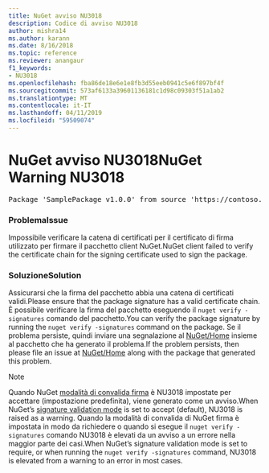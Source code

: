 ```yaml
---
title: NuGet avviso NU3018
description: Codice di avviso NU3018
author: mishra14
ms.author: karann
ms.date: 8/16/2018
ms.topic: reference
ms.reviewer: anangaur
f1_keywords:
- NU3018
ms.openlocfilehash: fba86de18e6e1e8fb3d55eeb0941c5e6f897bf4f
ms.sourcegitcommit: 573af6133a39601136181c1d98c09303f51a1ab2
ms.translationtype: MT
ms.contentlocale: it-IT
ms.lasthandoff: 04/11/2019
ms.locfileid: "59509074"
---
```

# <a name="nuget-warning-nu3018"></a><span data-ttu-id="2b0cf-103">NuGet avviso NU3018</span><span class="sxs-lookup"><span data-stu-id="2b0cf-103">NuGet Warning NU3018</span></span>

<pre>Package 'SamplePackage v1.0.0' from source 'https://contoso.com/index.json': The primary signature found a chain building issue: A certificate chain processed, but terminated in a root certificate which is not trusted by the trust provider.</pre>

### <a name="issue"></a><span data-ttu-id="2b0cf-104">Problema</span><span class="sxs-lookup"><span data-stu-id="2b0cf-104">Issue</span></span>

<span data-ttu-id="2b0cf-105">Impossibile verificare la catena di certificati per il certificato di firma utilizzato per firmare il pacchetto client NuGet.</span><span class="sxs-lookup"><span data-stu-id="2b0cf-105">NuGet client failed to verify the certificate chain for the signing certificate used to sign the package.</span></span>


### <a name="solution"></a><span data-ttu-id="2b0cf-106">Soluzione</span><span class="sxs-lookup"><span data-stu-id="2b0cf-106">Solution</span></span>

<span data-ttu-id="2b0cf-107">Assicurarsi che la firma del pacchetto abbia una catena di certificati validi.</span><span class="sxs-lookup"><span data-stu-id="2b0cf-107">Please ensure that the package signature has a valid certificate chain.</span></span> <span data-ttu-id="2b0cf-108">È possibile verificare la firma del pacchetto eseguendo il `nuget verify -signatures` comando del pacchetto.</span><span class="sxs-lookup"><span data-stu-id="2b0cf-108">You can verify the package signature by running the `nuget verify -signatures` command on the package.</span></span> <span data-ttu-id="2b0cf-109">Se il problema persiste, quindi inviare una segnalazione al [NuGet/Home](https://github.com/NuGet/Home/issues) insieme al pacchetto che ha generato il problema.</span><span class="sxs-lookup"><span data-stu-id="2b0cf-109">If the problem persists, then please file an issue at [NuGet/Home](https://github.com/NuGet/Home/issues) along with the package that generated this problem.</span></span>


> [!Note]
> <span data-ttu-id="2b0cf-110">Quando NuGet [modalità di convalida firma](https://docs.microsoft.com/en-us/nuget/consume-packages/installing-signed-packages#configure-package-signature-requirements) è NU3018 impostate per accettare (impostazione predefinita), viene generato come un avviso.</span><span class="sxs-lookup"><span data-stu-id="2b0cf-110">When NuGet’s [signature validation mode](https://docs.microsoft.com/en-us/nuget/consume-packages/installing-signed-packages#configure-package-signature-requirements) is set to accept (default), NU3018 is raised as a warning.</span></span> <span data-ttu-id="2b0cf-111">Quando la modalità di convalida di NuGet firma è impostata in modo da richiedere o quando si esegue il `nuget verify -signatures` comando NU3018 è elevati da un avviso a un errore nella maggior parte dei casi.</span><span class="sxs-lookup"><span data-stu-id="2b0cf-111">When NuGet’s signature validation mode is set to require, or when running the `nuget verify -signatures` command, NU3018 is elevated from a warning to an error in most cases.</span></span> 